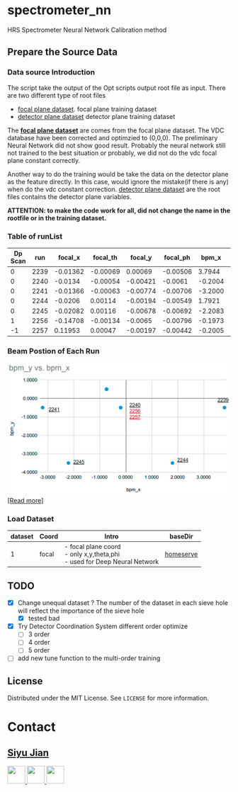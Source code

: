 # spectrometer_nn
HRS Spectrometer Neural Network Calibration method

## Prepare the Source Data
### Data source Introduction
The script take the output of the Opt scripts output root file as input. There are two different type of root files

- [focal plane dataset](./dataGenerator/data/data_focal). focal plane training dataset
- [detector plane dataset](./dataGenerator/data/data_detCoord) detector plane training dataset

The **[focal plane dataset](./dataGenerator/data/data_focal)** are comes from the focal plane dataset. The VDC database have been corrected and optimzied to (0,0,0). The preliminary Neural Network did not 
show good result. Probably the neural network still not trained to the best situation or probably, we did not do the vdc focal plane constant correctly. 

Another way to do the training would be take the data on the detector plane as the feature directly. In this case, would ignore the mistake(if there is any) when do the vdc constant correction. [detector plane dataset](./dataGenerator/data/data_detCoord) 
are the root files contains the detector plane variables. 

**ATTENTION: to make the code work for all, did not change the name in the rootfile or in the training dataset.**

<a align='center'><h3>Table of runList</h3> </a>

| Dp Scan | run  | focal\_x  | focal\_th | focal\_y  | focal\_ph | bpm\_x   | bpm\_y   |
| ------- | ---- | --------- | --------- | --------- | --------- | -------- | -------- |
| 0       | 2239 | \-0.01362 | \-0.00069 | 0.00069   | \-0.00506 | 3.7944   | \-0.5007 |
| 0       | 2240 | \-0.0134  | \-0.00054 | \-0.00421 | \-0.0061  | \-0.2004 | \-0.4996 |
| 0       | 2241 | \-0.01366 | \-0.00063 | \-0.00774 | \-0.00706 | \-3.2000 | \-0.4986 |
| 0       | 2244 | \-0.0206  | 0.00114   | \-0.00194 | \-0.00549 | 1.7921   | \-3.4975 |
| 0       | 2245 | \-0.02082 | 0.00116   | \-0.00678 | \-0.00692 | \-2.2083 | \-3.4970 |
| 1       | 2256 | \-0.14708 | \-0.00134 | \-0.0065  | \-0.00796 | \-0.1973 | \-0.4995 |
| \-1     | 2257 | 0.11953   | 0.00047   | \-0.00197 | \-0.00442 | \-0.2005 | \-0.4984 |

<a align='center'><h3>Beam Postion of Each Run</h3> </a>
![](./dataGenerator/resource/runList.png)
[[Read more]](./dataGenerator)

### Load Dataset

| dataset | Coord | Intro                                                                                    | baseDir                                                                       |
| ------- | ----- | ---------------------------------------------------------------------------------------- | ----------------------------------------------------------------------------- |
| 1       | focal | \- focal plane coord<br>\- only x,y,theta,phi<br>\- used for Deep Neural Network | [homeserve](http://216.197.71.44/Data/spectro_nn/focalPlane/EqEvt731/order0/) |


## TODO
 - [x] Change unequal dataset ? The number of the dataset in each sieve hole will reflect the importance of the sieve hole
   - [x] tested bad
 - [x] Try Detector Coordination System different order optimize
   - [ ] 3 order
   - [ ] 4 order
   - [ ] 5 order
 - [ ] add new tune function to the multi-order training
<!-- LICENSE -->
## License

Distributed under the MIT License. See `LICENSE` for more information.

# Contact
## [Siyu Jian]()
<p align="left">

<a href="https://github.com/Jiansiyu">
<img src="https://github.githubassets.com/images/modules/logos_page/GitHub-Mark.png" width="40" height="40">
</a>

<a href="mailto:sj9va@virginia.edu">
<img src="https://preview.redd.it/izqwm1g21b751.png?auto=webp&s=da8f46dec79e38870efeac10d5a829e50792686b" width="40" height="40">
</a>

<a href="https://www.linkedin.com/in/jiansiyu/">
<img src="https://upload.wikimedia.org/wikipedia/commons/e/e9/Linkedin_icon.svg" width="40" height="40">
</a>

[comment]: <> (<a href="https://github.com/markdown-templates/markdown-snippets/stargazers">)

[comment]: <> (<img src="https://img.shields.io/github/stars/markdown-templates/markdown-snippets.svg" alt="Stars">)

[comment]: <> (</a>)

</p>


